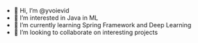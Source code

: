 - 👋 Hi, I’m @yvoievid
- 👀 I’m interested in Java in ML
- 🌱 I’m currently learning Spring Framework and Deep Learning
- 💞️ I’m looking to collaborate on interesting projects

<!---
yvoievid/yvoievid is a ✨ special ✨ repository because its `README.md` (this file) appears on your GitHub profile.
You can click the Preview link to take a look at your changes.
--->
